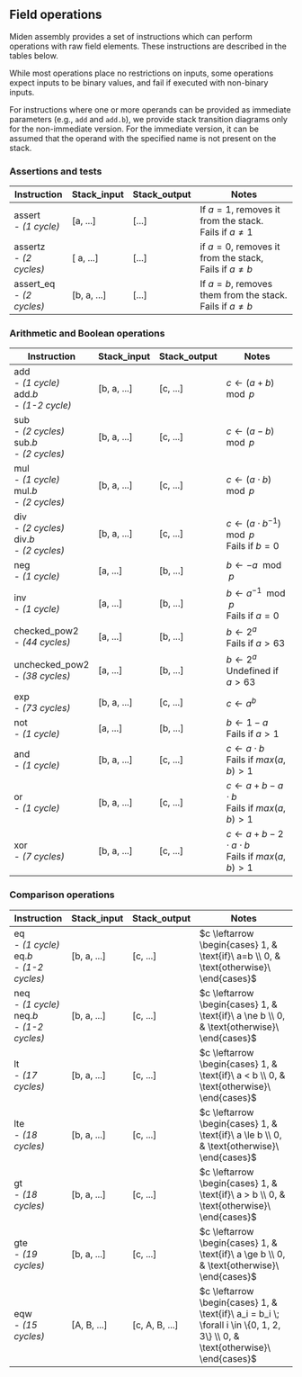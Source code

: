 ## Field operations
Miden assembly provides a set of instructions which can perform operations with raw field elements. These instructions are described in the tables below.

While most operations place no restrictions on inputs, some operations expect inputs to be binary values, and fail if executed with non-binary inputs.

For instructions where one or more operands can be provided as immediate parameters (e.g., `add` and `add.b`), we provide stack transition diagrams only for the non-immediate version. For the immediate version, it can be assumed that the operand with the specified name is not present on the stack.

### Assertions and tests

| Instruction      | Stack_input | Stack_output  | Notes                         |
| ---------------- | ----------- | ------------- | ----------------------------- |
| assert  <br> - *(1 cycle)*          | [a, ...]    | [...]         | If $a = 1$, removes it from the stack. <br> Fails if $a \ne 1$ |
| assertz <br> - *(2 cycles)*       | [ a, ...] | [...]              | if $a = 0$, removes it from the stack, <br> Fails if $a \ne b$ |
| assert_eq <br> - *(2 cycles)*        | [b, a, ...] | [...]         | If $a = b$, removes them from the stack. <br> Fails if $a \ne b$ |


### Arithmetic and Boolean operations

| Instruction      | Stack_input | Stack_output  | Notes                         |
| ---------------- | ----------- | ------------- | ----------------------------- |
| add <br> - *(1 cycle)*  <br> add.*b* <br> - *(1-2 cycle)*  | [b, a, ...] | [c, ...]      | $c \leftarrow (a + b) \mod p$          |
| sub <br> - *(2 cycles)*  <br> sub.*b* <br> - *(2 cycles)*  | [b, a, ...] | [c, ...]      | $c \leftarrow (a - b) \mod p$          |
| mul <br> - *(1 cycle)*  <br> mul.*b* <br> - *(2 cycles)*  | [b, a, ...] | [c, ...]      | $c \leftarrow (a \cdot b) \mod p$      |
| div <br> - *(2 cycles)*  <br> div.*b* <br> - *(2 cycles)*  | [b, a, ...] | [c, ...]      | $c \leftarrow (a \cdot b^{-1}) \mod p$ <br> Fails if $b = 0$ |
| neg <br> - *(1 cycle)*              | [a, ...]    | [b, ...]      | $b \leftarrow -a \mod p$               |
| inv <br> - *(1 cycle)*              | [a, ...]    | [b, ...]      | $b \leftarrow a^{-1} \mod p$ <br> Fails if $a = 0$ |
| checked_pow2 <br> - *(44 cycles)*   | [a, ...]    | [b, ...]      | $b \leftarrow 2^a$ <br> Fails if $a > 63$ |
| unchecked_pow2 <br> - *(38 cycles)* | [a, ...]    | [b, ...]      | $b \leftarrow 2^a$ <br> Undefined if $a > 63$ |
| exp <br> - *(73 cycles)*            | [b, a, ...] | [c, ...]      | $c \leftarrow a^b$ |
| not <br> - *(1 cycle)*              | [a, ...]    | [b, ...]      | $b \leftarrow 1 - a$ <br> Fails if $a > 1$ |
| and <br> - *(1 cycle)*              | [b, a, ...] | [c, ...]      | $c \leftarrow a \cdot b$ <br> Fails if $max(a, b) > 1$ |
| or <br> - *(1 cycle)*               | [b, a, ...] | [c, ...]      | $c \leftarrow a + b - a \cdot b$ <br> Fails if $max(a, b) > 1$ |
| xor <br> - *(7 cycles)*             | [b, a, ...] | [c, ...]      | $c \leftarrow a + b - 2 \cdot a \cdot b$ <br> Fails if $max(a, b) > 1$ |

### Comparison operations

| Instruction      | Stack_input | Stack_output   | Notes                         |
| ---------------- | ----------- | -------------- | ----------------------------- |
| eq <br> - *(1 cycle)*  <br> eq.*b* <br> - *(1-2 cycles)*   | [b, a, ...] | [c, ...]       | $c \leftarrow \begin{cases} 1, & \text{if}\ a=b \\ 0, & \text{otherwise}\ \end{cases}$ |
| neq <br> - *(1 cycle)*  <br> neq.*b* <br> - *(1-2 cycles)*  | [b, a, ...] | [c, ...]       | $c \leftarrow \begin{cases} 1, & \text{if}\ a \ne b \\ 0, & \text{otherwise}\ \end{cases}$ |
| lt <br> - *(17 cycles)*               | [b, a, ...] | [c, ...]       | $c \leftarrow \begin{cases} 1, & \text{if}\ a < b \\ 0, & \text{otherwise}\ \end{cases}$ |
| lte <br> - *(18 cycles)*              | [b, a, ...] | [c, ...]       | $c \leftarrow \begin{cases} 1, & \text{if}\ a \le b \\ 0, & \text{otherwise}\ \end{cases}$ |
| gt <br> - *(18 cycles)*               | [b, a, ...] | [c, ...]       | $c \leftarrow \begin{cases} 1, & \text{if}\ a > b \\ 0, & \text{otherwise}\ \end{cases}$ |
| gte <br> - *(19 cycles)*              | [b, a, ...] | [c, ...]       | $c \leftarrow \begin{cases} 1, & \text{if}\ a \ge b \\ 0, & \text{otherwise}\ \end{cases}$ |
| eqw <br> - *(15 cycles)*              | [A, B, ...] | [c, A, B, ...] | $c \leftarrow \begin{cases} 1, & \text{if}\ a_i = b_i \; \forall i \in \{0, 1, 2, 3\} \\ 0, & \text{otherwise}\ \end{cases}$ |



